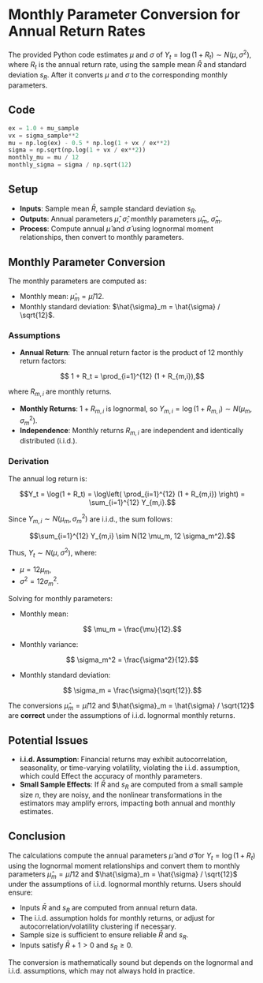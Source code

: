 
# Monthly Parameter Conversion for Annual Return Rates

The provided Python code estimates $\mu$ and $\sigma$ of $Y_t = \log(1 + R_t) \sim N(\mu, \sigma^2)$,
where $R_t$ is the annual return rate, using the sample mean $\bar{R}$ and standard deviation $s_R$.
After it converts $\mu$ and $\sigma$ to the corresponding monthly parameters.

## Code

```python
ex = 1.0 + mu_sample
vx = sigma_sample**2
mu = np.log(ex) - 0.5 * np.log(1 + vx / ex**2)
sigma = np.sqrt(np.log(1 + vx / ex**2))
monthly_mu = mu / 12
monthly_sigma = sigma / np.sqrt(12)
````

## Setup

- **Inputs**: Sample mean $\bar{R}$, sample standard deviation $s_R$.
- **Outputs**: Annual parameters $\hat{\mu}$, $\hat{\sigma}$; monthly parameters $\hat{\mu}_m$, $\hat{\sigma}_m$.
- **Process**: Compute annual $\hat{\mu}$ and $\hat{\sigma}$ using lognormal moment relationships,
then convert to monthly parameters.

## Monthly Parameter Conversion

The monthly parameters are computed as:

- Monthly mean: $\hat{\mu}_m = \hat{\mu} / 12$.
- Monthly standard deviation: $\hat{\sigma}_m = \hat{\sigma} / \sqrt{12}$.

### Assumptions

- **Annual Return**: The annual return factor is the product of 12 monthly return factors:

```math
  1 + R_t = \prod_{i=1}^{12} (1 + R_{m,i}),
```

  where $R_{m,i}$ are monthly returns.

- **Monthly Returns**: $1 + R_{m,i}$ is lognormal, so $Y_{m,i} = \log(1 + R_{m,i}) \sim N(\mu_m, \sigma_m^2)$.
- **Independence**: Monthly returns $R_{m,i}$ are independent and identically distributed (i.i.d.).

### Derivation

The annual log return is:

```math
Y_t = \log(1 + R_t) = \log\left( \prod_{i=1}^{12} (1 + R_{m,i}) \right) = \sum_{i=1}^{12} Y_{m,i}.
```

Since $Y_{m,i} \sim N(\mu_m, \sigma_m^2)$ are i.i.d., the sum follows:

```math
\sum_{i=1}^{12} Y_{m,i} \sim N(12 \mu_m, 12 \sigma_m^2).
```

Thus, $Y_t \sim N(\mu, \sigma^2)$, where:

- $\mu = 12 \mu_m$,
- $\sigma^2 = 12 \sigma_m^2$.

Solving for monthly parameters:

- Monthly mean:

```math
  \mu_m = \frac{\mu}{12}.
```

- Monthly variance:

```math
  \sigma_m^2 = \frac{\sigma^2}{12}.
```

- Monthly standard deviation:

```math
  \sigma_m = \frac{\sigma}{\sqrt{12}}.
```

The conversions $\hat{\mu}_m = \hat{\mu} / 12$ and $\hat{\sigma}_m = \hat{\sigma} / \sqrt{12}$
are **correct** under the assumptions of i.i.d. lognormal monthly returns.

## Potential Issues

- **i.i.d. Assumption**: Financial returns may exhibit autocorrelation, seasonality,
or time-varying volatility, violating the i.i.d. assumption, which could Effect
the accuracy of monthly parameters.
- **Small Sample Effects**: If $\bar{R}$ and $s_R$ are computed from a small sample size
$n$, they are noisy, and the nonlinear transformations in the estimators may amplify
errors, impacting both annual and monthly estimates.

## Conclusion

The calculations compute the annual parameters $\hat{\mu}$ and $\hat{\sigma}$
for $Y_t = \log(1 + R_t)$ using the lognormal moment relationships and convert them
to monthly parameters $\hat{\mu}_m = \hat{\mu} / 12$ and $\hat{\sigma}_m = \hat{\sigma} / \sqrt{12}$
under the assumptions of i.i.d. lognormal monthly returns. Users should ensure:

- Inputs $\bar{R}$ and $s_R$ are computed from annual return data.
- The i.i.d. assumption holds for monthly returns, or adjust for autocorrelation/volatility
clustering if necessary.
- Sample size is sufficient to ensure reliable $\bar{R}$ and $s_R$.
- Inputs satisfy $\bar{R} + 1 > 0$ and $s_R \geq 0$.

The conversion is mathematically sound but depends on the lognormal and i.i.d. assumptions,
which may not always hold in practice.
